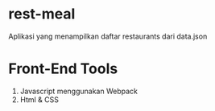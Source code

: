 # rest-meal
Aplikasi yang menampilkan daftar restaurants dari data.json
# Front-End Tools
1. Javascript menggunakan Webpack
2. Html & CSS
